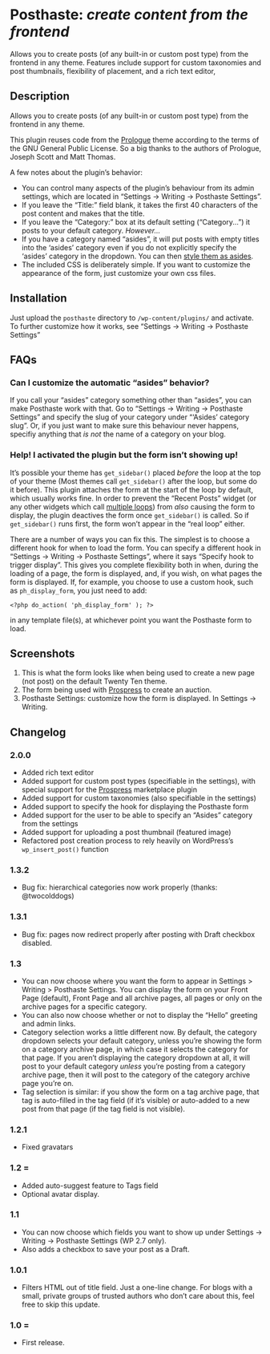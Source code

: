 # Posthaste: _create content from the frontend_

Allows you to create posts (of any built-in or custom post type) from the frontend in any theme. Features include support for custom taxonomies and post thumbnails, flexibility of placement, and a rich text editor,

## Description

Allows you to create posts (of any built-in or custom post type) from the frontend in any theme.

This plugin reuses code from the [Prologue](http://wordpress.org/extend/themes/prologue/) theme according to the terms of the GNU General Public License. So a big thanks to the authors of Prologue, Joseph Scott and Matt Thomas.

A few notes about the plugin’s behavior: 

* You can control many aspects of the plugin’s behaviour from its admin settings, which are located in “Settings -> Writing -> Posthaste Settings”.
* If you leave the “Title:” field blank, it takes the first 40 characters of the post content and makes that the title.
* If you leave the “Category:” box at its default setting (“Category...”) it posts to your default category. _However..._
* If you have a category named “asides”, it will put posts with empty titles into the ‘asides’ category even if you do not explicitly specify the ‘asides’ category in the dropdown. You can then [style them as asides](http://codex.wordpress.org/Adding_Asides).
* The included CSS is deliberately simple. If you want to customize the appearance of the form, just customize your own css files.

## Installation

Just upload the `posthaste` directory to `/wp-content/plugins/` and activate. To further customize how it works, see “Settings -> Writing -> Posthaste Settings”

## FAQs

### Can I customize the automatic “asides” behavior?

If you call your “asides” category something other than “asides”, you can make Posthaste work with that. Go to “Settings -> Writing -> Posthaste Settings” and specify the slug of your category under “‘Asides’ category slug”. Or, if you just want to make sure this behaviour never happens, specifiy anything that _is not_ the name of a category on your blog.

### Help! I activated the plugin but the form isn’t showing up!

It’s possible your theme has `get_sidebar()` placed _before_ the loop at the top of your theme (Most themes call `get_sidebar()` after the loop, but some do it before). This plugin attaches the form at the start of the loop by default, which usually works fine. In order to prevent the “Recent Posts” widget (or any other widgets which call [multiple loops](http://codex.wordpress.org/The_Loop#Multiple_Loops)) from _also_ causing the form to display, the plugin deactives the form once `get_sidebar()` is called. So if `get_sidebar()` runs first, the form won’t appear in the “real loop” either.

There are a number of ways you can fix this. The simplest is to choose a different hook for when to load the form. You can specify a different hook in “Settings -> Writing -> Posthaste Settings”, where it says “Specify hook to trigger display”. This gives you complete flexibility both in when, during the loading of a page, the form is displayed, and, if you wish, on what pages the form is displayed. If, for example, you choose to use a custom hook, such as `ph_display_form`, you just need to add:

`<?php do_action( 'ph_display_form' ); ?>`

in any template file(s), at whichever point you want the Posthaste form to load.

## Screenshots

1. This is what the form looks like when being used to create a new page (not post) on the default Twenty Ten theme.
2. The form being used with [Prospress](http://prospress.org/) to create an auction.
3. Posthaste Settings: customize how the form is displayed. In Settings -> Writing.

## Changelog

### 2.0.0
* Added rich text editor
* Added support for custom post types (specifiable in the settings), with special support for the [Prospress](http://prospress.org/) marketplace plugin
* Added support for custom taxonomies (also specifiable in the settings)
* Added support to specify the hook for displaying the Posthaste form
* Added support for the user to be able to specify an “Asides” category from the settings
* Added support for uploading a post thumbnail (featured image)
* Refactored post creation process to rely heavily on WordPress’s `wp_insert_post()` function

### 1.3.2
* Bug fix: hierarchical categories now work properly (thanks: @twocolddogs)

### 1.3.1
* Bug fix: pages now redirect properly after posting with Draft checkbox disabled.

### 1.3
* You can now choose where you want the form to appear in Settings > Writing > Posthaste Settings. You can display the form on your Front Page (default), Front Page and all archive pages, all pages or only on the archive pages for a specific category.
* You can also now choose whether or not to display the “Hello” greeting and admin links.
* Category selection works a little different now. By default, the category dropdown selects your default category, unless you’re showing the form on a category archive page, in which case it selects the category for that page. If you aren’t displaying the category dropdown at all, it will post to your default category *unless* you’re posting from a category archive page, then it will post to the category of the category archive page you’re on.
* Tag selection is similar: if you show the form on a tag archive page, that tag is auto-filled in the tag field (if it’s visible) or auto-added to a new post from that page (if the tag field is not visible).

### 1.2.1
* Fixed gravatars 

### 1.2 = 
* Added auto-suggest feature to Tags field 
* Optional avatar display. 

### 1.1
* You can now choose which fields you want to show up under Settings -> Writing -> Posthaste Settings (WP 2.7 only). 
* Also adds a checkbox to save your post as a Draft. 

### 1.0.1
* Filters HTML out of title field. Just a one-line change. For blogs with a small, private groups of trusted authors who don’t care about this, feel free to skip this update.

### 1.0 = 
* First release.
